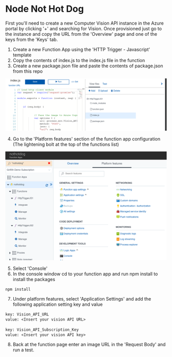 # Node Not Hot Dog
First you'll need to create a new Computer Vision API instance in the Azure portal by clicking '+' and searching for Vision. Once provisioned just go to the instance and copy the URL from the 'Overview' page and one of the keys from the 'Keys' tab.

1. Create a new Function App using the 'HTTP Trigger - Javascript' template
2. Copy the contents of index.js to the index.js file in the function
3. Create a new package.json file and paste the contents of package.json from this repo

![](https://github.com/swgriffith/NotHotDog/raw/master/images/viewfiles.png?raw=true)

4. Go to the 'Platform features' section of the function app configuration (The lightening bolt at the top of the functions list)

![](https://github.com/swgriffith/NotHotDog/raw/master/images/platformfeatures.png?raw=true)

5. Select 'Console'
6. In the console window cd to your function app and run npm install to install the packages
```
npm install
```
7. Under platform features, select 'Application Settings' and add the following application setting key and value
```
key: Vision_API_URL
value: <Insert your vision API URL>

key: Vision_API_Subscription_Key
value: <Insert your vision API key>
```
8. Back at the function page enter an image URL in the 'Request Body' and run a test.
